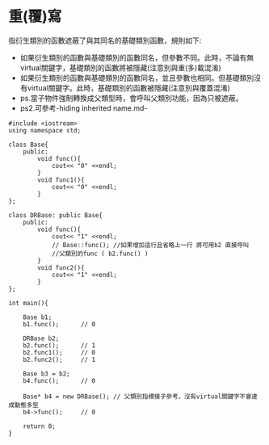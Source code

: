 # 重(覆)寫

指衍生類別的函數遮蔽了與其同名的基礎類別函數，規則如下:
  
- 如果衍生類別的函數與基礎類別的函數同名，但參數不同。此時，不論有無virtual關鍵字，基礎類別的函數將被隱藏(注意別與重(多)載混淆)
- 如果衍生類別的函數與基礎類別的函數同名，並且參數也相同。但基礎類別沒有virtual關鍵字。此時，基礎類別的函數被隱藏(注意別與覆蓋混淆)
- ps.當子物件強制轉換成父類型時，會呼叫父類別功能，因為只被遮蔽。
- ps2.可參考-hiding inherited name.md-

```
#include <iostream>
using namespace std;

class Base{
	public:
     	void func(){
			cout<< "0" <<endl;
		}
		void func1(){
			cout<< "0" <<endl;
		}
};

class DRBase: public Base{ 
	public:
		void func(){
			cout<< "1" <<endl;
            // Base::func(); //如果增加這行且省略上一行 將可用b2 直接呼叫
            //父類別的func ( b2.func() )
		}
		void func2(){
			cout<< "1" <<endl;
		}
};

int main(){

	Base b1;
    b1.func();      // 0
    
    DRBase b2; 
    b2.func();      // 1
    b2.func1();     // 0
    b2.func2();     // 1
    
    Base b3 = b2;   
    b4.func();      // 0
    
    Base* b4 = new DRBase(); // 父類別指標接子參考，沒有virtual關鍵字不會達成動態多型
    b4->func();     // 0
	
	return 0;
}

```
